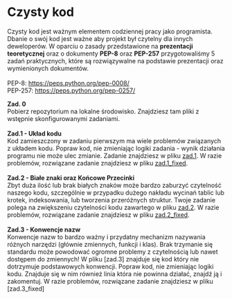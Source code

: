 # Czysty kod
Czysty kod jest ważnym elementem codziennej pracy jako programista. Dbanie o swój kod jest ważne aby projekt był czytelny dla innych deweloperów. W oparciu
o zasady przedstawione na **prezentacji teoretycznej** oraz o dokumenty **PEP-8** oraz **PEP-257** przygotowaliśmy 5 zadań praktycznych, które są rozwiązywalne na podstawie prezentacji
oraz wymienionych dokumentów. <br /> <br />
PEP-8: https://peps.python.org/pep-0008/<br />
PEP-257: https://peps.python.org/pep-0257/

**Zad. 0** <br />
Pobierz repozytorium na lokalne środowisko. Znajdziesz tam pliki z wstępnie skonfigurowanymi zadaniami. <br /> <br />
**Zad.1 - Układ kodu**<br />
Kod zamieszczony w zadaniu pierwszym ma wiele problemów związanych z układem kodu. Popraw kod, nie zmieniając logiki zadania - wynik działania programu nie może ulec zmianie. Zadanie znajdziesz w pliku [zad.1](https://github.com/bpajor/CzystyKod/blob/master/zad1/zad1.py). W razie problemów, rozwiązane zadanie znajdziesz w pliku [zad.1_fixed](https://github.com/bpajor/CzystyKod/blob/master/zad1/zad1_fixed.py). <br /> <br />
**Zad.2 - Białe znaki oraz Końcowe Przecinki**<br />
Zbyt duża ilość lub brak białych znaków może bardzo zaburzyć czytelność naszego kodu, szczególnie w przypadku dużego nakładu wycinań tablic lub krotek, indeksowania, lub tworzenia przeróżnych struktur. Twoje zadanie polega na zwiększeniu czytelności kodu zawartego w pliku [zad.2](https://github.com/bpajor/CzystyKod/blob/master/zad2/zad2.py). W razie problemów, rozwiązane zadanie znajdziesz w pliku [zad.2_fixed](https://github.com/bpajor/CzystyKod/blob/master/zad2/zad2_fixed.py). <br /> <br />
**Zad.3 - Konwencje nazw**<br />
Konwencje nazw to bardzo ważny i przydatny mechanizm nazywania różnych narzędzi (głównie zmiennych, funkcji i klas). Brak trzymanie się standardu może powodować ogromne problemy z czytelnością lub nawet dostępem do zmiennych! W pliku [zad.3] znajduje się kod który nie dotrzymuje podstawowych konwencji. Popraw kod, nie zmieniając logiki kodu. Znajduje się w nim również linia która nie powinna działać, znajdź ją i zakomentuj. W razie problemów, rozwiązane zadanie znajdziesz w pliku [zad.3_fixed]<br /><br />